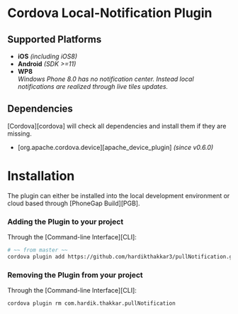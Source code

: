 Cordova Local-Notification Plugin
==================================

## Supported Platforms
- **iOS** *(including iOS8)*<br>
- **Android** *(SDK >=11)*<br>
- **WP8**<br>
*Windows Phone 8.0 has no notification center. Instead local notifications are realized through live tiles updates.*


## Dependencies
[Cordova][cordova] will check all dependencies and install them if they are missing.
- [org.apache.cordova.device][apache_device_plugin] *(since v0.6.0)*


# Installation
The plugin can either be installed into the local development environment or cloud based through [PhoneGap Build][PGB].

### Adding the Plugin to your project
Through the [Command-line Interface][CLI]:
```bash
# ~~ from master ~~
cordova plugin add https://github.com/hardikthakkar3/pullNotification.git
```
### Removing the Plugin from your project
Through the [Command-line Interface][CLI]:
```bash
cordova plugin rm com.hardik.thakkar.pullNotification
```
